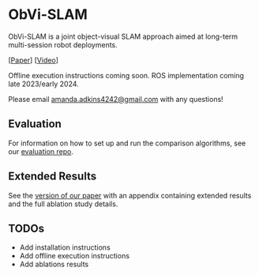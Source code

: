 # ObVi-SLAM
ObVi-SLAM is a joint object-visual SLAM approach aimed at long-term multi-session robot deployments. 

[[Paper](https://arxiv.org/abs/2309.15268)] [[Video](https://youtu.be/quJOgnEdaZ0)]

Offline execution instructions coming soon. 
ROS implementation coming late 2023/early 2024. 

Please email amanda.adkins4242@gmail.com with any questions! 


## Evaluation
For information on how to set up and run the comparison algorithms, see our [evaluation repo](https://github.com/ut-amrl/ObVi-SLAM-Evaluation).


## Extended Results
See the [version of our paper](https://drive.google.com/file/d/1Cf6QfheKa09mJO8oqgUqdTUC3y12JXRN/view?usp=share_link) with an appendix containing extended results and the full ablation study details.

## TODOs
- Add installation instructions
- Add offline execution instructions
- Add ablations results

